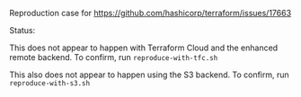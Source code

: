 Reproduction case for https://github.com/hashicorp/terraform/issues/17663

Status:

This does not appear to happen with Terraform Cloud and the enhanced remote backend. To confirm, run `reproduce-with-tfc.sh`

This also does not appear to happen using the S3 backend. To confirm, run `reproduce-with-s3.sh`
